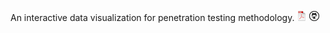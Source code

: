 An interactive data visualization for penetration testing methodology. [![pdf](./icons16/pdf-icon.png)](https://soon.pdf) [![GitHub](./icons16/github-icon.png)](https://github.com/dynamicparallax)
<script src="//code.jquery.com/jquery-1.10.2.min.js"></script>
<style>
  
	.node {
    cursor: pointer;
  }
  .overlay{
      background-color:#fff;
  }
   
  .node circle {
    fill: #EEE;
    stroke: steelblue;
    stroke-width: 1.5px;
  }
   
  .node text {
    font-size:10px; 
    font-family:sans-serif;
  }
   
  .link {
    fill: none;
    stroke: #ccc;
    stroke-width: 1.5px;
  }
  .templink {
    fill: none;
    stroke: red;
    stroke-width: 3px;
  }
  .ghostCircle.show{
      display:block;
  }
  .ghostCircle, .activeDrag .ghostCircle{
       display: none;
  }
</style>
<script src="//d3js.org/d3.v3.min.js"></script>
<script src="dndTree.js"></script>

<div id="tree-container"></div>

<script>

var width = $("#tree-container").width(),
 height = 0;
 
var color = d3.scale.category20();

var force = d3.layout.force()
    .charge(-120)
    .linkDistance(30)
    .size([width, height]);

var svg = d3.select("#tree-container").append("svg")
    .attr("width", width)
    .attr("height", height);

d3.json("flare.json", function(error, graph) {
  if (error) throw error;

  force
      .nodes(graph.nodes)
      .links(graph.links)
      .start();

  var link = svg.selectAll(".link")
      .data(graph.links)
    .enter().append("line")
      .attr("class", "link")
      .style("stroke-width", function(d) { return Math.sqrt(d.value); });

  var node = svg.selectAll(".node")
      .data(graph.nodes)
    .enter().append("circle")
      .attr("class", "node")
      .attr("r", 5)
      .style("fill", function(d) { return color(d.group); })
      .call(force.drag);

  node.append("title")
      .text(function(d) { return d.name; });

  force.on("tick", function() {
    link.attr("x1", function(d) { return d.source.x; })
        .attr("y1", function(d) { return d.source.y; })
        .attr("x2", function(d) { return d.target.x; })
        .attr("y2", function(d) { return d.target.y; });

    node.attr("cx", function(d) { return d.x; })
        .attr("cy", function(d) { return d.y; });
  });
});

</script>
